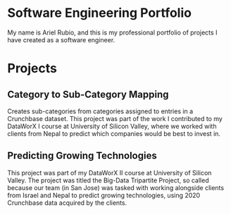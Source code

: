 # Software Engineering Portfolio

My name is Ariel Rubio, and this is my professional portfolio of projects I have created as a software engineer.

# Projects

## Category to Sub-Category Mapping
Creates sub-categories from categories assigned to entries in a Crunchbase dataset. This project was part of the work I contributed to my DataWorX I course at University of Silicon Valley, where we worked with clients from Nepal to predict which companies would be best to invest in.

## Predicting Growing Technologies
This project was part of my DataWorX II course at University of Silicon Valley. The project was titled the Big-Data Tripartite Project, so called because our team (in San Jose) was tasked with working alongside clients from Israel and Nepal to predict growing technologies, using 2020 Crunchbase data acquired by the clients.